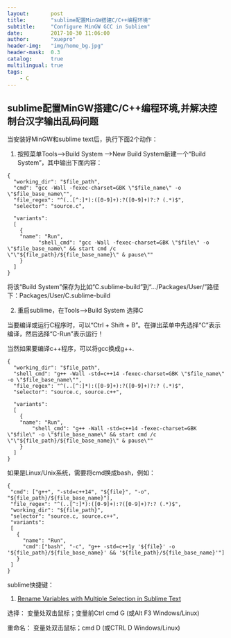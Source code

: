 ```yaml
---
layout:       post
title:        "sublime配置MinGW搭建C/C++编程环境"
subtitle:     "Configure MinGW GCC in Subliem"
date:         2017-10-30 11:06:00
author:       "xuepro"
header-img:   "img/home_bg.jpg"
header-mask:  0.3
catalog:      true
multilingual: true
tags:
    - C
---
```


## sublime配置MinGW搭建C/C++编程环境,并解决控制台汉字输出乱码问题

当安装好MinGW和sublime text后，执行下面2个动作：

1. 按照菜单Tools——>Build System ——>New Build System新建一个“Build System”，其中输出下面内容：

```
{
  "working_dir": "$file_path",
  "cmd": "gcc -Wall -fexec-charset=GBK \"$file_name\" -o \"$file_base_name\"",
  "file_regex": "^(..[^:]*):([0-9]+):?([0-9]+)?:? (.*)$",
  "selector": "source.c",
 
  "variants": 
  [
    { 
    "name": "Run",
          "shell_cmd": "gcc -Wall -fexec-charset=GBK \"$file\" -o \"$file_base_name\" && start cmd /c \"\"${file_path}/${file_base_name}\" & pause\""
    }
  ]
}
```

将该“Build System”保存为比如“C.sublime-build”到“.../Packages/User/”路径下：Packages/User/C.sublime-build

2. 重启sublime，在Tools——>Build System 选择C


当要编译或运行C程序时，可以“Ctrl + Shift + B”。在弹出菜单中先选择“C”表示编译，然后选择“C-Run”表示运行！

当然如果要编译c++程序，可以将gcc换成g++.
```
{  
  "working_dir": "$file_path",
  "shell_cmd": "g++ -Wall -std=c++14 -fexec-charset=GBK \"$file_name\" -o \"$file_base_name\"",
  "file_regex": "^(..[^:]*):([0-9]+):?([0-9]+)?:? (.*)$",
  "selector": "source.c, source.c++",
 
  "variants": 
  [
    { 
    "name": "Run",
        "shell_cmd": "g++ -Wall -std=c++14 -fexec-charset=GBK \"$file\" -o \"$file_base_name\" && start cmd /c \"\"${file_path}/${file_base_name}\" & pause\""
    }
  ]
}

```

如果是Linux/Unix系统，需要将cmd换成bash，例如：

```
{
 "cmd": ["g++", "-std=c++14", "${file}", "-o", "${file_path}/${file_base_name}"],
 "file_regex": "^(..[^:]*):([0-9]+):?([0-9]+)?:? (.*)$",
 "working_dir": "${file_path}",
 "selector": "source.c, source.c++",
 "variants":
 [
   {
     "name": "Run",
     "cmd":["bash", "-c", "g++ -std=c++1y '${file}' -o '${file_path}/${file_base_name}' && '${file_path}/${file_base_name}'"]
   }
 ]
}
```

sublime快捷键：
1. [Rename Variables with Multiple Selection in Sublime Text](https://superuser.com/questions/742438/sublime-text-3-quick-add-find-match-behavior) 

  选择： 变量处双击鼠标；变量前Ctrl cmd G (或Alt F3   Windows/Linux)

  重命名： 变量处双击鼠标；cmd D (或CTRL D  Windows/Linux)
